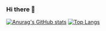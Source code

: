 ### Hi there 👋

<!--
**ld000/ld000** is a ✨ _special_ ✨ repository because its `README.md` (this file) appears on your GitHub profile.

Here are some ideas to get you started:

- 🔭 I’m currently working on ...
- 🌱 I’m currently learning ...
- 👯 I’m looking to collaborate on ...
- 🤔 I’m looking for help with ...
- 💬 Ask me about ...
- 📫 How to reach me: ...
- 😄 Pronouns: ...
- ⚡ Fun fact: ...
-->

[![Anurag's GitHub stats](https://github-readme-stats.vercel.app/api?username=ld000&theme=prussian&count_private=true&show_icons=true&hide_title=true&hide_rank=true)](https://github.com/anuraghazra/github-readme-stats) [![Top Langs](https://github-readme-stats.vercel.app/api/top-langs/?username=ld000&layout=compact&theme=prussian)](https://github.com/anuraghazra/github-readme-stats)
